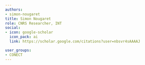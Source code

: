 ```yaml
---
authors:
- simon-nougaret
title: Simon Nougaret
role: CNRS Researcher, INT
social:
- icon: google-scholar
  icon_pack: ai
  link: https://scholar.google.com/citations?user=nbsvr4sAAAAJ

user_groups:
- CONECT
---
```

